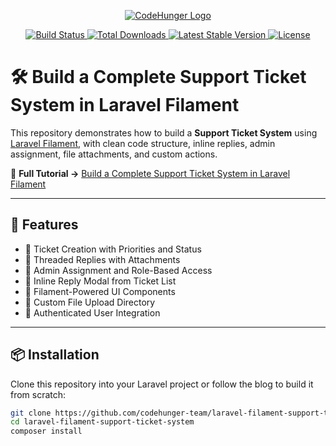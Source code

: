 <p align="center">
    <a href="https://www.codehunger.in" target="_blank">
        <img src="https://www.codehunger.in/assets/image/logo.png" alt="CodeHunger Logo">
    </a>
</p>

<p align="center">
    <a href="https://github.com/codehunger-team/laravel-filament-support-ticket-system/actions">
        <img src="https://github.com/codehunger-team/laravel-filament-support-ticket-system/workflows/tests/badge.svg" alt="Build Status">
    </a>
    <a href="https://packagist.org/packages/codehunger/support-ticket-system">
        <img src="https://img.shields.io/packagist/dt/codehunger/support-ticket-system" alt="Total Downloads">
    </a>
    <a href="https://packagist.org/packages/codehunger/support-ticket-system">
        <img src="https://img.shields.io/packagist/v/codehunger/support-ticket-system" alt="Latest Stable Version">
    </a>
    <a href="https://packagist.org/packages/codehunger/support-ticket-system">
        <img src="https://img.shields.io/packagist/l/codehunger/support-ticket-system" alt="License">
    </a>
</p>

# 🛠 Build a Complete Support Ticket System in Laravel Filament

This repository demonstrates how to build a **Support Ticket System** using [Laravel Filament](https://filamentphp.com/), with clean code structure, inline replies, admin assignment, file attachments, and custom actions.

📖 **Full Tutorial →** [Build a Complete Support Ticket System in Laravel Filament](https://www.codehunger.in/blog/build-a-complete-support-ticket-system-in-laravel-filament)

---

## 🚀 Features

- 🎫 Ticket Creation with Priorities and Status
- 🧵 Threaded Replies with Attachments
- 👤 Admin Assignment and Role-Based Access
- 💬 Inline Reply Modal from Ticket List
- 🧩 Filament-Powered UI Components
- 📂 Custom File Upload Directory
- 🔐 Authenticated User Integration

---

## 📦 Installation

Clone this repository into your Laravel project or follow the blog to build it from scratch:

```bash
git clone https://github.com/codehunger-team/laravel-filament-support-ticket-system.git
cd laravel-filament-support-ticket-system
composer install
